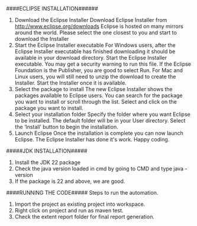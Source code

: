 ####ECLIPSE INSTALLATION######
1. Download the Eclipse Installer
Download Eclipse Installer from http://www.eclipse.org/downloads
Eclipse is hosted on many mirrors around the world. Please select the one closest to you and start to download the Installer
2. Start the Eclipse Installer executable
For Windows users, after the Eclipse Installer executable has finished downloading it should be available in your download directory. Start the Eclipse Installer executable. You may get a security warning to run this file. If the Eclipse Foundation is the Publisher, you are good to select Run.
For Mac and Linux users, you will still need to unzip the download to create the Installer. Start the Installer once it is available.
3. Select the package to install
The new Eclipse Installer shows the packages available to Eclipse users. You can search for the package you want to install or scroll through the list.
Select and click on the package you want to install.
4. Select your installation folder
Specify the folder where you want Eclipse to be installed. The default folder will be in your User directory.
Select the ‘Install’ button to begin the installation.
5. Launch Eclipse
Once the installation is complete you can now launch Eclipse. The Eclipse Installer has done it's work. Happy coding.

#####JDK INSTALLATION#####
1. Install the JDK 22 package
2. Check the java version loaded in cmd by going to CMD and type java -version
3. If the package is 22 and above, we are good.

####RUNNING THE CODE#####
Steps to run the automation.
1. Import the project as existing project into workspace.
2. Right click on project and run as maven test.
3. Check the extent report folder for final report generation.
